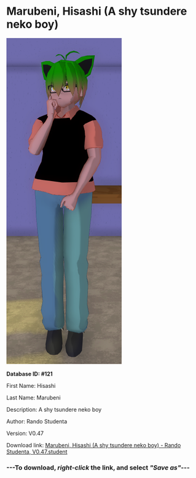 # Marubeni, Hisashi (A shy tsundere neko boy)

<img src="https://raw.githubusercontent.com/Arbiter1223/Daigaku-Gurashi-Custom-Students/master/Students/Files/Marubeni%2C%20Hisashi%20(A%20shy%20tsundere%20neko%20boy).png" title="Marubeni, Hisashi (A shy tsundere neko boy) - Rando Studenta, V0.47">

**Database ID: #121**

First Name: Hisashi

Last Name: Marubeni

Description: A shy tsundere neko boy

Author: Rando Studenta

Version: V0.47

Download link: <a href="https://raw.githubusercontent.com/Arbiter1223/Daigaku-Gurashi-Custom-Students/master/Students/Files/Marubeni%2C%20Hisashi%20(A%20shy%20tsundere%20neko%20boy)%20-%20Rando%20Studenta%2C%20V0.47.student">Marubeni, Hisashi (A shy tsundere neko boy) - Rando Studenta, V0.47.student</a>

### ---**To download, _right-click_ the link, and select _"Save as"_**---
